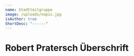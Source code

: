 ```yaml
---
name: Stadtteilgruppe
image: /uploads/nopic.jpg
isAuthor: true
ShortDesc: "------"
---
```

# Robert Pratersch Überschrift
